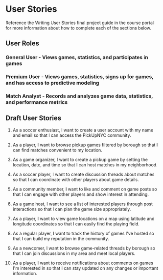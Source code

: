 # User Stories

Reference the Writing User Stories final project guide in the course portal for
more information about how to complete each of the sections below.

## User Roles

### General User - Views games, statistics, and participates in games

### Premium User - Views games, statistics, signs up for games, and has access to predictive modeling

### Match Analyst - Records and analyzes game data, statistics, and performance metrics

## Draft User Stories

1. As a soccer enthusiast, I want to create a user account with my name and
   email so that I can access the PickUpNYC community.

2. As a player, I want to browse pickup games filtered by borough so that I can
   find matches convenient to my location.

3. As a game organizer, I want to create a pickup game by setting the location,
   date, and time so that I can host matches in my neighborhood.

4. As a soccer player, I want to create discussion threads about matches so that
   I can coordinate with other players about game details.

5. As a community member, I want to like and comment on game posts so that I can
   engage with other players and show interest in attending.

6. As a game host, I want to see a list of interested players through post
   interactions so that I can plan the game size appropriately.

7. As a player, I want to view game locations on a map using latitude and
   longitude coordinates so that I can easily find the playing field.

8. As a regular player, I want to track the history of games I've hosted so that
   I can build my reputation in the community.

9. As a newcomer, I want to browse game-related threads by borough so that I can
   join discussions in my area and meet local players.

10. As a player, I want to receive notifications about comments on games I'm
    interested in so that I can stay updated on any changes or important
    information.
